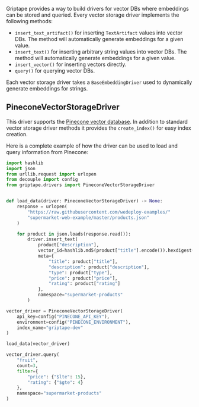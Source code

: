Griptape provides a way to build drivers for vector DBs where embeddings can be stored and queried. Every vector storage driver implements the following methods:

* `insert_text_artifact()` for inserting `TextArtifact` values into vector DBs. The method will automatically generate embeddings for a given value.
* `insert_text()` for inserting arbitrary string values into vector DBs. The method will automatically generate embeddings for a given value.
* `insert_vector()` for inserting vectors directly.
* `query()` for querying vector DBs.

Each vector storage driver takes a `BaseEmbeddingDriver` used to dynamically generate embeddings for strings.

## PineconeVectorStorageDriver

This driver supports the [Pinecone vector database](https://www.pinecone.io/). In addition to standard vector storage driver methods it provides the `create_index()` for easy index creation.

Here is a complete example of how the driver can be used to load and query information from Pinecone:

```python
import hashlib
import json
from urllib.request import urlopen
from decouple import config
from griptape.drivers import PineconeVectorStorageDriver


def load_data(driver: PineconeVectorStorageDriver) -> None:
    response = urlopen(
        "https://raw.githubusercontent.com/wedeploy-examples/"
        "supermarket-web-example/master/products.json"
    )

    for product in json.loads(response.read()):
        driver.insert_text(
            product["description"],
            vector_id=hashlib.md5(product["title"].encode()).hexdigest(),
            meta={
                "title": product["title"],
                "description": product["description"],
                "type": product["type"],
                "price": product["price"],
                "rating": product["rating"]
            },
            namespace="supermarket-products"
        )

vector_driver = PineconeVectorStorageDriver(
    api_key=config("PINECONE_API_KEY"),
    environment=config("PINECONE_ENVIRONMENT"),
    index_name="griptape-dev"
)

load_data(vector_driver)

vector_driver.query(
    "fruit",
    count=3,
    filter={
        "price": {"$lte": 15},
        "rating": {"$gte": 4}
    },
    namespace="supermarket-products"
)
```